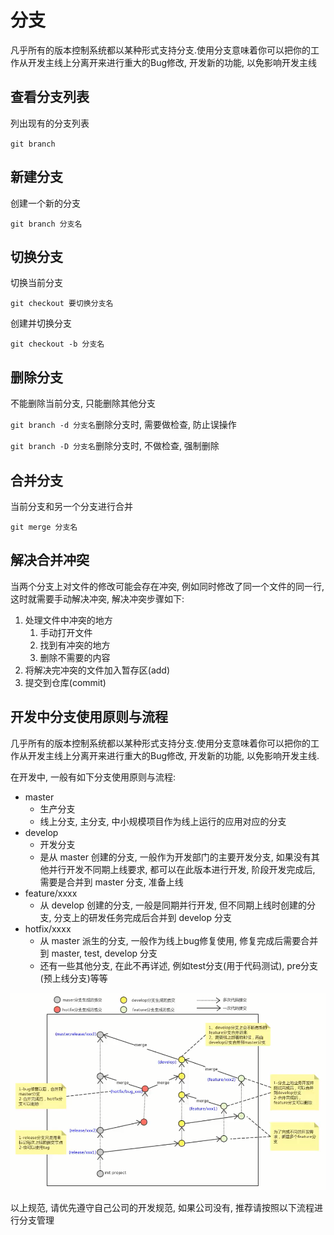 # 分支

凡乎所有的版本控制系统都以某种形式支持分支.使用分支意味着你可以把你的工作从开发主线上分离开来进行重大的Bug修改, 开发新的功能, 以免影响开发主线

## 查看分支列表

列出现有的分支列表

`git branch`

## 新建分支

创建一个新的分支

`git branch 分支名`

## 切换分支

切换当前分支

`git checkout 要切换分支名`

创建并切换分支

`git checkout -b 分支名`

## 删除分支

不能删除当前分支, 只能删除其他分支

`git branch -d 分支名`删除分支时, 需要做检查, 防止误操作

`git branch -D 分支名`删除分支时, 不做检查, 强制删除

## 合并分支

当前分支和另一个分支进行合并

`git merge 分支名`

## 解决合并冲突

当两个分支上对文件的修改可能会存在冲突, 例如同时修改了同一个文件的同一行, 这时就需要手动解决冲突, 解决冲突步骤如下:

1. 处理文件中冲突的地方
   1. 手动打开文件
   2. 找到有冲突的地方
   3. 删除不需要的内容
2. 将解决完冲突的文件加入暂存区(add)
3. 提交到仓库(commit)

## 开发中分支使用原则与流程

几乎所有的版本控制系统都以某种形式支持分支.使用分支意味着你可以把你的工作从开发主线上分离开来进行重大的Bug修改, 开发新的功能, 以免影响开发主线.

在开发中, 一般有如下分支使用原则与流程:

* master
   * 生产分支
   * 线上分支, 主分支, 中小规模项目作为线上运行的应用对应的分支
* develop
   * 开发分支
   * 是从 master 创建的分支, 一般作为开发部门的主要开发分支, 如果没有其他并行开发不同期上线要求, 都可以在此版本进行开发, 阶段开发完成后, 需要是合并到 master 分支, 准备上线
* feature/xxxx
   * 从 develop 创建的分支, 一般是同期并行开发, 但不同期上线时创建的分支, 分支上的研发任务完成后合并到 develop 分支
* hotfix/xxxx
   * 从 master 派生的分支, 一般作为线上bug修复使用, 修复完成后需要合并到 master, test, develop 分支
   * 还有一些其他分支, 在此不再详述, 例如test分支(用于代码测试), pre分支(预上线分支)等等

![91f0a7691c990105ce2edc25a76362a6693f0c9c](Assets/91f0a7691c990105ce2edc25a76362a6693f0c9c.png)

以上规范, 请优先遵守自己公司的开发规范, 如果公司没有, 推荐请按照以下流程进行分支管理

